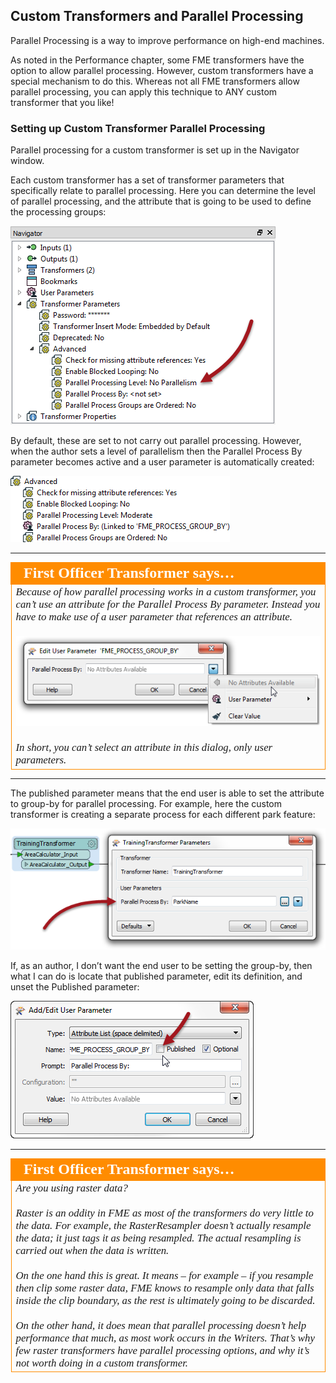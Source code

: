## Custom Transformers and Parallel Processing ##

Parallel Processing is a way to improve performance on high-end machines.

As noted in the Performance chapter, some FME transformers have the option to allow parallel processing. However, custom transformers have a special mechanism to do this. Whereas not all FME transformers allow parallel processing, you can apply this technique to ANY custom transformer that you like!

### Setting up Custom Transformer Parallel Processing ###

Parallel processing for a custom transformer is set up in the Navigator window.

Each custom transformer has a set of transformer parameters that specifically relate to parallel processing. Here you can determine the level of parallel processing, and the attribute that is going to be used to define the processing groups:

![](./Images/Img3.45.CTParallelOption.png)

By default, these are set to not carry out parallel processing. However, when the author sets a level of parallelism then the Parallel Process By parameter becomes active and a user parameter is automatically created:

![](./Images/Img3.46.CTParallelOptionSet.png)

---

<table style="border-spacing: 0px">
<tr>
<td style="vertical-align:middle;background-color:darkorange;border: 2px solid darkorange">
<i class="fa fa-quote-left fa-lg fa-pull-left fa-fw" style="color:white;padding-right: 12px;vertical-align:text-top"></i>
<span style="color:white;font-size:x-large;font-weight: bold;font-family:serif">First Officer Transformer says…</span>
</td>
</tr>

<tr>
<td style="border: 1px solid darkorange">
<span style="font-family:serif; font-style:italic; font-size:larger">
Because of how parallel processing works in a custom transformer, you can’t use an attribute for the Parallel Process By parameter. Instead you have to make use of a user parameter that references an attribute.
<br><br><img src="./Images/Img3.49.CTParallelParamNoAttrs.png">
<br><br>In short, you can’t select an attribute in this dialog, only user parameters.
</span>
</td>
</tr>
</table>

---

The published parameter means that the end user is able to set the attribute to group-by for parallel processing. For example, here the custom transformer is creating a separate process for each different park feature:

![](./Images/Img3.47.CTParallelOptionUserParam.png)

If, as an author, I don’t want the end user to be setting the group-by, then what I can do is locate that published parameter, edit its definition, and unset the Published parameter:

![](./Images/Img3.48.CTParallelParamUncheckPublished.png)

---

<table style="border-spacing: 0px">
<tr>
<td style="vertical-align:middle;background-color:darkorange;border: 2px solid darkorange">
<i class="fa fa-quote-left fa-lg fa-pull-left fa-fw" style="color:white;padding-right: 12px;vertical-align:text-top"></i>
<span style="color:white;font-size:x-large;font-weight: bold;font-family:serif">First Officer Transformer says…</span>
</td>
</tr>

<tr>
<td style="border: 1px solid darkorange">
<span style="font-family:serif; font-style:italic; font-size:larger">
Are you using raster data?
<br><br>Raster is an oddity in FME as most of the transformers do very little to the data. For example, the RasterResampler doesn’t actually resample the data; it just tags it as being resampled. The actual resampling is carried out when the data is written.
<br><br>On the one hand this is great. It means – for example – if you resample then clip some raster data, FME knows to resample only data that falls inside the clip boundary, as the rest is ultimately going to be discarded.
<br><br>On the other hand, it does mean that parallel processing doesn’t help performance that much, as most work occurs in the Writers. That’s why few raster transformers have parallel processing options, and why it’s not worth doing in a custom transformer.
</span>
</td>
</tr>
</table>

